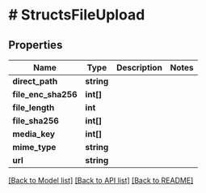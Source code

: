 # # StructsFileUpload

## Properties

Name | Type | Description | Notes
------------ | ------------- | ------------- | -------------
**direct_path** | **string** |  |
**file_enc_sha256** | **int[]** |  |
**file_length** | **int** |  |
**file_sha256** | **int[]** |  |
**media_key** | **int[]** |  |
**mime_type** | **string** |  |
**url** | **string** |  |

[[Back to Model list]](../../README.md#models) [[Back to API list]](../../README.md#endpoints) [[Back to README]](../../README.md)
